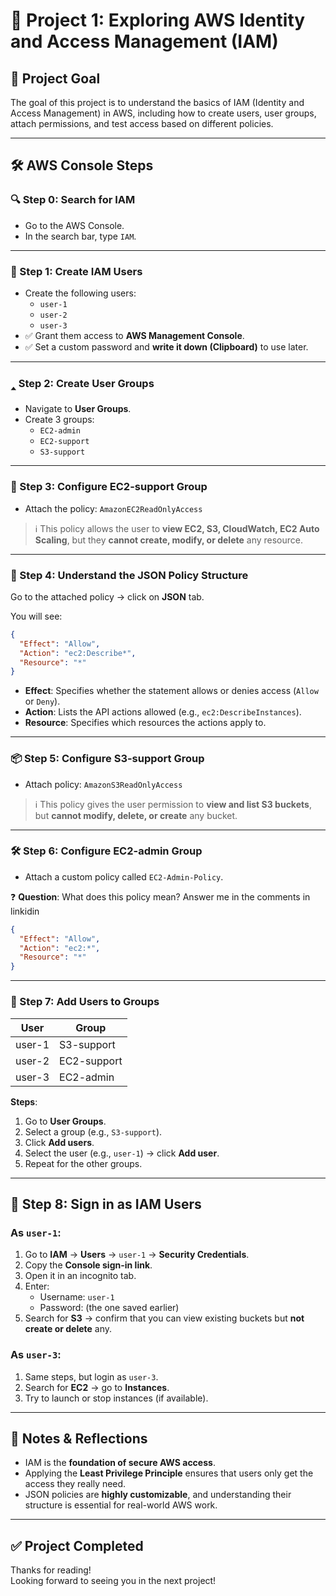 # 🚀 Project 1: Exploring AWS Identity and Access Management (IAM)

## 🌟 Project Goal

The goal of this project is to understand the basics of IAM (Identity and Access Management) in AWS, including how to create users, user groups, attach permissions, and test access based on different policies.



---

## 🛠️ AWS Console Steps

### 🔍 Step 0: Search for IAM

- Go to the AWS Console.
- In the search bar, type `IAM`.

---

### 👥 Step 1: Create IAM Users

- Create the following users:
  - `user-1`
  - `user-2`
  - `user-3`
- ✅ Grant them access to **AWS Management Console**.
- ✅ Set a custom password and **write it down (Clipboard)** to use later.

---

### 🢑 Step 2: Create User Groups

- Navigate to **User Groups**.
- Create 3 groups:
  - `EC2-admin`
  - `EC2-support`
  - `S3-support`

---

### 🔐 Step 3: Configure EC2-support Group

- Attach the policy: `AmazonEC2ReadOnlyAccess`

> ℹ️ This policy allows the user to **view EC2, S3, CloudWatch, EC2 Auto Scaling**, but they **cannot create, modify, or delete** any resource.

---

### 📜 Step 4: Understand the JSON Policy Structure

Go to the attached policy → click on **JSON** tab.

You will see:

```json
{
  "Effect": "Allow",
  "Action": "ec2:Describe*",
  "Resource": "*"
}
```

- **Effect**: Specifies whether the statement allows or denies access (`Allow` or `Deny`).
- **Action**: Lists the API actions allowed (e.g., `ec2:DescribeInstances`).
- **Resource**: Specifies which resources the actions apply to.

---

### 📦 Step 5: Configure S3-support Group

- Attach policy: `AmazonS3ReadOnlyAccess`

> ℹ️ This policy gives the user permission to **view and list S3 buckets**, but **cannot modify, delete, or create** any bucket.

---

### 🛠️ Step 6: Configure EC2-admin Group

- Attach a custom policy called `EC2-Admin-Policy`.

❓ **Question**: What does this policy mean? Answer me in the comments in linkidin 
 
```json
{
  "Effect": "Allow",
  "Action": "ec2:*",
  "Resource": "*"
}
```


---

### 👤 Step 7: Add Users to Groups

| User   | Group       |
| ------ | ----------- |
| user-1 | S3-support  |
| user-2 | EC2-support |
| user-3 | EC2-admin   |

**Steps**:

1. Go to **User Groups**.
2. Select a group (e.g., `S3-support`).
3. Click **Add users**.
4. Select the user (e.g., `user-1`) → click **Add user**.
5. Repeat for the other groups.

---

## 🔐 Step 8: Sign in as IAM Users

### As `user-1`:

1. Go to **IAM** → **Users** → `user-1` → **Security Credentials**.
2. Copy the **Console sign-in link**.
3. Open it in an incognito tab.
4. Enter:
   - Username: `user-1`
   - Password: (the one saved earlier)
5. Search for **S3** → confirm that you can view existing buckets but **not create or delete** any.

### As `user-3`:

1. Same steps, but login as `user-3`.
2. Search for **EC2** → go to **Instances**.
3. Try to launch or stop instances (if available).

---

## 🧐 Notes & Reflections

- IAM is the **foundation of secure AWS access**.
- Applying the **Least Privilege Principle** ensures that users only get the access they really need.
- JSON policies are **highly customizable**, and understanding their structure is essential for real-world AWS work.

---

## ✅ Project Completed

Thanks for reading!\
Looking forward to seeing you in the next project!
